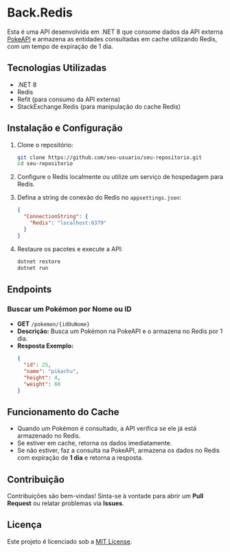# Back.Redis

Esta é uma API desenvolvida em .NET 8 que consome dados da API externa [PokeAPI](https://pokeapi.co/) e armazena as entidades consultadas em cache utilizando Redis, com um tempo de expiração de 1 dia.

## Tecnologias Utilizadas

- .NET 8
- Redis
- Refit (para consumo da API externa)
- StackExchange.Redis (para manipulação do cache Redis)

## Instalação e Configuração

1. Clone o repositório:
   ```sh
   git clone https://github.com/seu-usuario/seu-repositorio.git
   cd seu-repositorio
   ```

2. Configure o Redis localmente ou utilize um serviço de hospedagem para Redis.

3. Defina a string de conexão do Redis no `appsettings.json`:
   ```json
   {
     "ConnectionString": {
       "Redis": "localhost:6379"
     }
   }
   ```

4. Restaure os pacotes e execute a API:
   ```sh
   dotnet restore
   dotnet run
   ```

## Endpoints

### Buscar um Pokémon por Nome ou ID

- **GET** `/pokemon/{idOuNome}`
- **Descrição:** Busca um Pokémon na PokeAPI e o armazena no Redis por 1 dia.
- **Resposta Exemplo:**
  ```json
  {
    "id": 25,
    "name": "pikachu",
    "height": 4,
    "weight": 60
  }
  ```

## Funcionamento do Cache

- Quando um Pokémon é consultado, a API verifica se ele já está armazenado no Redis.
- Se estiver em cache, retorna os dados imediatamente.
- Se não estiver, faz a consulta na PokeAPI, armazena os dados no Redis com expiração de **1 dia** e retorna a resposta.

## Contribuição

Contribuições são bem-vindas! Sinta-se à vontade para abrir um **Pull Request** ou relatar problemas via **Issues**.

## Licença

Este projeto é licenciado sob a [MIT License](LICENSE).

